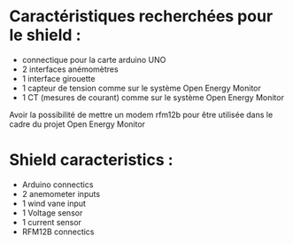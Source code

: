 Caractéristiques recherchées pour le shield :
=============================================

- connectique pour la carte arduino UNO
- 2 interfaces anémomètres
- 1 interface girouette
- 1 capteur de tension comme sur le système Open Energy Monitor
- 1 CT (mesures de courant) comme sur le système Open Energy Monitor

Avoir la possibilité de mettre un modem rfm12b pour être utilisée dans le cadre du projet Open Energy Monitor

Shield caracteristics : 
=======================

- Arduino connectics
- 2 anemometer inputs
- 1 wind vane input
- 1 Voltage sensor
- 1 current sensor
- RFM12B connectics
